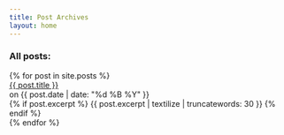 ```yaml
---
title: Post Archives
layout: home
---
```


<div class="post-list">
	<h3>All posts:</h3>
{% for post in site.posts %}
	<div class='entry'>
		<div class='post-header'><a href="{{ post.url }}">{{ post.title }}</a><div class='metadata'>on {{ post.date | date: "%d %B %Y" }}</div></div>
		<div class='excerpt'>
		{% if post.excerpt %}
			{{ post.excerpt | textilize | truncatewords: 30 }}
		{% endif %}
		</div>
	</div>
{% endfor %}
</div>

